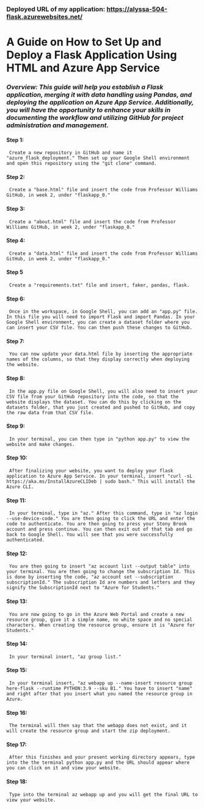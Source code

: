 ### Deployed URL of my application: https://alyssa-504-flask.azurewebsites.net/

# **A Guide on How to Set Up and Deploy a Flask Application Using HTML and Azure App Service**

### *Overview: This guide will help you establish a Flask application, merging it with data handling using Pandas, and deploying the application on Azure App Service. Additionally, you will have the opportunity to enhance your skills in documenting the workflow and utilizing GitHub for project administration and management.*

#### **Step 1:** 
     Create a new repository in GitHub and name it "azure_flask_deployment." Then set up your Google Shell environment and open this repository using the "git clone" command.
    
#### **Step 2:**
     Create a "base.html" file and insert the code from Professor Williams GitHub, in week 2, under "flaskapp_0."

#### **Step 3:**
     Create a "about.html" file and insert the code from Professor Williams GitHub, in week 2, under "flaskapp_0."

#### **Step 4:**
     Create a "data.html" file and insert the code from Professor Williams GitHub, in week 2, under "flaskapp_0."

#### **Step 5**
     Create a "requirements.txt" file and insert, faker, pandas, flask.

#### **Step 6:**
     Once in the workspace, in Google Shell, you can add an "app.py" file. In this file you will need to import Flask and import Pandas. In your Google Shell environment, you can create a dataset folder where you can insert your CSV file. You can then push these changes to GitHub. 

#### **Step 7:**
     You can now update your data.html file by inserting the appropriate names of the columns, so that they display correctly when deploying the website. 

#### **Step 8:**
     In the app.py file on Google Shell, you will also need to insert your CSV file from your GitHub repository into the code, so that the website displays the dataset. You can do this by clicking on the datasets folder, that you just created and pushed to GitHub, and copy the raw data from that CSV file.  

#### **Step 9:**
     In your terminal, you can then type in "python app.py" to view the website and make changes. 

#### **Step 10:**
     After finalizing your website, you want to deploy your flask application to Azure App Service. In your terminal, insert "curl -sL https://aka.ms/InstallAzureCLIDeb | sudo bash." This will install the Azure CLI. 

#### **Step 11:** 
     In your terminal, type in "az." After this command, type in "az login --use-device-code." You are then going to click the URL and enter the code to authenticate. You are then going to press your Stony Brook account and press continue. You can then exit out of that tab and go back to Google Shell. You will see that you were successfully authenticated.  

#### **Step 12:** 
     You are then going to insert "az account list --output table" into your terminal. You are then going to change the subscription Id. This is done by inserting the code, "az account set --subscription subscriptionId." The subscription Id are numbers and letters and they signify the SubscriptionId next to "Azure for Students."

#### **Step 13:**
     You are now going to go in the Azure Web Portal and create a new resource group, give it a simple name, no white space and no special characters. When creating the resource group, ensure it is "Azure for Students." 

#### **Step 14:**
     In your terminal insert, "az group list."

#### **Step 15:**
     In your terminal insert, "az webapp up --name-insert resource group here-flask --runtime PYTHON:3.9 --sku B1." You have to insert "name" and right after that you insert what you named the resource group in Azure. 

#### **Step 16:**
     The terminal will then say that the webapp does not exist, and it will create the resource group and start the zip deployment. 

#### **Step 17:**
     After this finishes and your present working directory appears, type into the the terminal python app.py and the URL should appear where you can click on it and view your website. 

#### **Step 18:**
     Type into the terminal az webapp up and you will get the final URL to view your website. 